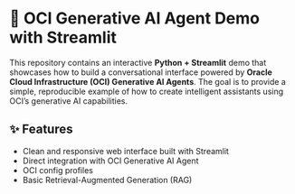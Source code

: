 # 🧠 OCI Generative AI Agent Demo with Streamlit

This repository contains an interactive **Python + Streamlit** demo that showcases how to build a conversational interface powered by **Oracle Cloud Infrastructure (OCI) Generative AI Agents**. The goal is to provide a simple, reproducible example of how to create intelligent assistants using OCI’s generative AI capabilities.

## ✨ Features

- Clean and responsive web interface built with Streamlit  
- Direct integration with OCI Generative AI Agent
- OCI config profiles  
- Basic Retrieval-Augmented Generation (RAG)

  
